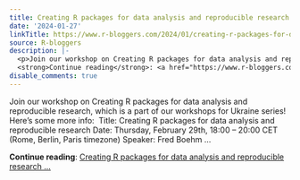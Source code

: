 ```yaml
---
title: Creating R packages for data analysis and reproducible research workshop
date: '2024-01-27'
linkTitle: https://www.r-bloggers.com/2024/01/creating-r-packages-for-data-analysis-and-reproducible-research-workshop/
source: R-bloggers
description: |-
  <p>Join our workshop on Creating R packages for data analysis and reproducible research, which is a part of our workshops for Ukraine series!  Here’s some more info:  Title: Creating R packages for data analysis and reproducible research Date: Thursday, February 29th, 18:00 – 20:00 CET (Rome, Berlin, Paris timezone) Speaker: Fred Boehm ...</p>
  <strong>Continue reading</strong>: <a href="https://www.r-bloggers.com/2024/01/creating-r-packages-for-data-analysis-and-reproducible-research-workshop/">Creating R packages for data analysis and reproducible research ...
disable_comments: true
---
```

<p>Join our workshop on Creating R packages for data analysis and reproducible research, which is a part of our workshops for Ukraine series!  Here’s some more info:  Title: Creating R packages for data analysis and reproducible research Date: Thursday, February 29th, 18:00 – 20:00 CET (Rome, Berlin, Paris timezone) Speaker: Fred Boehm ...</p>
<strong>Continue reading</strong>: <a href="https://www.r-bloggers.com/2024/01/creating-r-packages-for-data-analysis-and-reproducible-research-workshop/">Creating R packages for data analysis and reproducible research ...